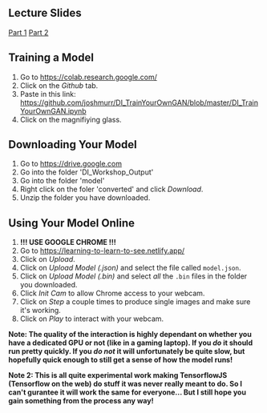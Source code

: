 ## Lecture Slides

[Part 1](https://docs.google.com/presentation/d/1vfH3TzpFDXsYprBvngnzpUAa1rZ09BiS4fM9z1b75SI/edit?usp=sharing)
[Part 2](https://docs.google.com/presentation/d/1w53_d7_Nh747I58kBRUZZVas2LvXKm9Jknuxygeb9-U/edit?usp=sharing)

## Training a Model

1. Go to  https://colab.research.google.com/
2. Click on the _Github_ tab.
3. Paste in this link: https://github.com/joshmurr/DI_TrainYourOwnGAN/blob/master/DI_TrainYourOwnGAN.ipynb
4. Click on the magnifiying glass.

## Downloading Your Model

1. Go to https://drive.google.com
2. Go into the folder 'DI_Workshop_Output'
3. Go into the folder 'model'
4. Right click on the foler 'converted' and click _Download_.
5. Unzip the folder you have downloaded.


## Using Your Model Online

1. __!!! USE GOOGLE CHROME !!!__
2. Go to https://learning-to-learn-to-see.netlify.app/
3. Click on _Upload_.
4. Click on _Upload Model (.json)_ and select the file called `model.json`.
5. Click on _Upload Model (.bin)_ and select _all_ the `.bin` files in the folder you downloaded.
6. Click _Init Cam_ to allow Chrome access to your webcam.
7. Click on _Step_ a couple times to produce single images and make sure it's working.
8. Click on _Play_ to interact with your webcam.

__Note: The quality of the interaction is highly dependant on whether you have a dedicated GPU or not (like in a gaming laptop). If you _do_ it should run pretty quickly. If you _do not_ it will unfortunately be quite slow, but hopefully quick enough to still get a sense of how the model runs!__

__Note 2: This is all quite experimental work making TensorflowJS (Tensorflow on the web) do stuff it was never really meant to do. So I can't gurantee it will work the same for everyone... But I still hope you gain something from the process any way!__

